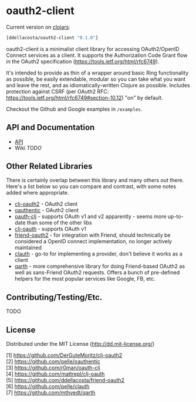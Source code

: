 # oauth2-client

Current version on [clojars](https://clojars.org/oauth2-client):

```clojure
[ddellacosta/oauth2-client "0.1.0"]
```

oauth2-client is a minimalist client library for accessing OAuth2/OpenID Connect services as a client.  It supports the Authorization Code Grant flow in the OAuth2 specification (https://tools.ietf.org/html/rfc6749).

It's intended to provide as thin of a wrapper around basic Ring functionality as possible, be easily extendable, modular so you can take what you want and leave the rest, and as idiomatically-written Clojure as possible.  Includes protection against CSRF (per OAuth2 RFC: https://tools.ietf.org/html/rfc6749#section-10.12) "on" by default.

Checkout the Github and Google examples in `/examples`.

## API and Documentation

* [API](http://ddellacosta.github.io/oauth2-client)
* Wiki *TODO*

## Other Related Libraries

There is certainly overlap between this library and many others out there.  Here's a list below so you can compare and contrast, with some notes added where appropriate.

* [clj-oauth2](1) - OAuth2 client
* [oauthentic](2) - OAuth2 client
* [oauth-clj](3) - supports OAuth v1 and v2 apparently - seems more up-to-date than some of the other libs
* [clj-oauth](4) - supports OAuth v1
* [friend-oauth2](5) - for integration with Friend, should technically be considered a OpenID connect implementation, no longer actively maintained
* [clauth](6) - go-to for implementing a provider, don't believe it works as a client
* [qarth](7) - more comprehensive library for doing Friend-based OAuth2 as well as sans-Friend OAuth2 requests. Offers a bunch of pre-defined helpers for the most popular services like Google, FB, etc.

## Contributing/Testing/Etc.

TODO

## License

Distributed under the MIT License (http://dd.mit-license.org/)

[1] https://github.com/DerGuteMoritz/clj-oauth2  
[2] https://github.com/pelle/oauthentic  
[3] https://github.com/r0man/oauth-clj  
[4] https://github.com/mattrepl/clj-oauth  
[5] https://github.com/ddellacosta/friend-oauth2  
[6] https://github.com/pelle/clauth  
[7] https://github.com/mthvedt/qarth  
